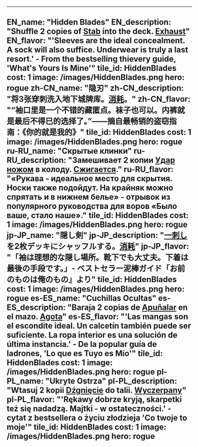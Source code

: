 ---

EN_name: "Hidden Blades"
EN_description: "Shuffle 2 copies of <a href = '../en/abilities#Stab'>Stab</a> into the deck.  <u>Exhaust</u>"
EN_flavor: "'Sleeves are the ideal concealment. A sock will also suffice. Underwear is truly a last resort.' - From the bestselling thievery guide, 'What's Yours Is Mine'"
tile_id: HiddenBlades
cost: 1
image: /images/HiddenBlades.png
hero: rogue
zh-CN_name: "隐刃"
zh-CN_description: "将3张穿刺洗入地下城牌库。<u>消耗</u>。"
zh-CN_flavor: "“袖口里是一个不错的藏匿点。袜子也可以。内裤就是最后不得已的选择了。”——摘自最畅销的盗窃指南：《你的就是我的》"
tile_id: HiddenBlades
cost: 1
image: /images/HiddenBlades.png
hero: rogue
ru-RU_name: "Скрытые клинки"
ru-RU_description: "Замешивает 2 копии <a href = '../ru_ru/abilities#Stab'>Удар ножом</a> в колоду. <u>Сжигается</u>."
ru-RU_flavor: "«Рукава - идеальное место для скрытия. Носки также подойдут. На крайняк можно спрятать и в нижнем белье» - отрывок из популярного руководства для воров «Было ваше, стало наше»."
tile_id: HiddenBlades
cost: 1
image: /images/HiddenBlades.png
hero: rogue
jp-JP_name: "隠し剣"
jp-JP_description: "<a href = '../jp_jp/abilities#Stab'>一刺し</a>を2枚デッキにシャッフルする。<u>消耗</u>"
jp-JP_flavor: "「袖は理想的な隠し場所。靴下でも大丈夫。下着は最後の手段です。」- ベストセラー泥棒ガイド「お前のものは俺のもの」より"
tile_id: HiddenBlades
cost: 1
image: /images/HiddenBlades.png
hero: rogue
es-ES_name: "Cuchillas Ocultas"
es-ES_description: "Baraja 2 copias de <a href = '../es_es/abilities#Stab'>Apuñalar</a> en el mazo. <u>Agota</u>"
es-ES_flavor: "'Las mangas son el escondite ideal. Un calcetín también puede ser suficiente. La ropa interior es una solución de última instancia.' - De la popular guía de ladrones, 'Lo que es Tuyo es Mío'"
tile_id: HiddenBlades
cost: 1
image: /images/HiddenBlades.png
hero: rogue
pl-PL_name: "Ukryte Ostrza"
pl-PL_description: "Wtasuj 2 kopii <a href = '../pl_pl/abilities#Stab'>Dźgnięcie</a> do talii. <u>Wyczerpany</u>"
pl-PL_flavor: "'Rękawy dobrze kryją, skarpetki też się nadadzą. Majtki - w ostateczności.' - cytat z bestsellera o życiu złodzieja 'Co twoje to moje'"
tile_id: HiddenBlades
cost: 1
image: /images/HiddenBlades.png
hero: rogue
---